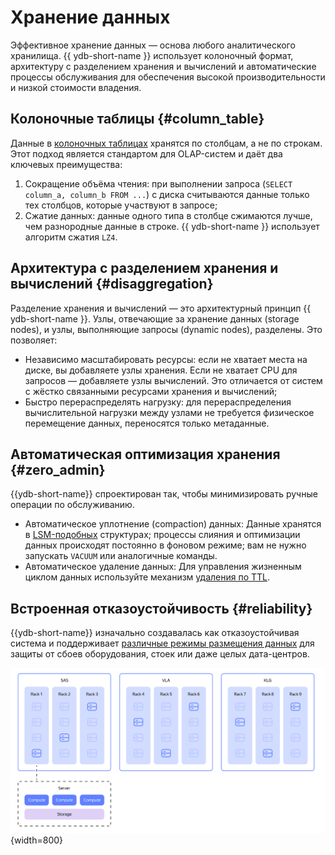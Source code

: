 # Хранение данных

Эффективное хранение данных — основа любого аналитического хранилища. {{ ydb-short-name }} использует колоночный формат, архитектуру с разделением хранения и вычислений и автоматические процессы обслуживания для обеспечения высокой производительности и низкой стоимости владения.

## Колоночные таблицы {#column_table}

Данные в [колоночных таблицах](../../../../concepts/datamodel/table.md#column-oriented-tables) хранятся по столбцам, а не по строкам. Этот подход является стандартом для OLAP-систем и даёт два ключевых преимущества:

1. Сокращение объёма чтения: при выполнении запроса (`SELECT column_a, column_b FROM ...`) с диска считываются данные только тех столбцов, которые участвуют в запросе;
2. Сжатие данных: данные одного типа в столбце сжимаются лучше, чем разнородные данные в строке. {{ ydb-short-name }} использует алгоритм сжатия `LZ4`.

## Архитектура с разделением хранения и вычислений {#disaggregation}

Разделение хранения и вычислений — это архитектурный принцип {{ ydb-short-name }}. Узлы, отвечающие за хранение данных (storage nodes), и узлы, выполняющие запросы (dynamic nodes), разделены. Это позволяет:

- Независимо масштабировать ресурсы: если не хватает места на диске, вы добавляете узлы хранения. Если не хватает CPU для запросов — добавляете узлы вычислений. Это отличается от систем с жёстко связанными ресурсами хранения и вычислений;
- Быстро перераспределять нагрузку: для перераспределения вычислительной нагрузки между узлами не требуется физическое перемещение данных, переносятся только метаданные.

## Автоматическая оптимизация хранения {#zero_admin}

{{ydb-short-name}} спроектирован так, чтобы минимизировать ручные операции по обслуживанию.

- Автоматическое уплотнение (compaction) данных: Данные хранятся в [LSM-подобных](../../../../concepts/mvcc.md#organizaciya-hraneniya-dannyh-mvcc) структурах; процессы слияния и оптимизации данных происходят постоянно в фоновом режиме; вам не нужно запускать `VACUUM` или аналогичные команды.
- Автоматическое удаление данных: Для управления жизненным циклом данных используйте механизм [удаления по TTL](../../../../concepts/ttl.md).

## Встроенная отказоустойчивость {#reliability}

{{ydb-short-name}} изначально создавалась как отказоустойчивая система и поддерживает [различные режимы размещения данных](../../../../concepts/topology.md#cluster-config) для защиты от сбоев оборудования, стоек или даже целых дата-центров.

![](_includes/olap_3dc.png){width=800}
